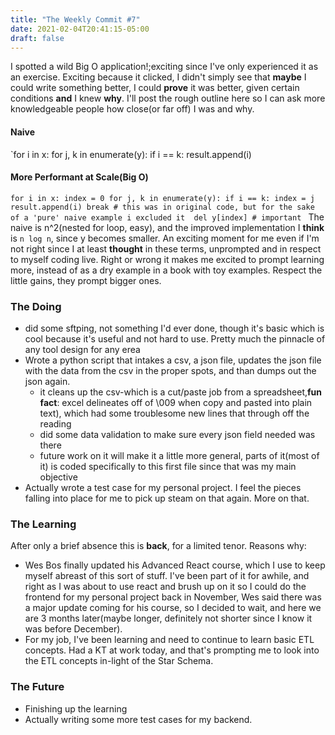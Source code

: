 ```yaml
---
title: "The Weekly Commit #7"
date: 2021-02-04T20:41:15-05:00
draft: false
---
```

I spotted a wild Big O application!;exciting since I've only experienced it as an exercise. Exciting because it clicked, I didn't simply see that __maybe__ I could write something better, I could **prove** it was better, given certain conditions **and** I knew __why__. 
I'll post the rough outline here so I can ask more knowledgeable people how close(or far off) I was and why. 
#### Naive
`for i in x:
	for j, k in enumerate(y):
		if i == k:
			result.append(i)
#### __More__ Performant at Scale(Big O)
`for i in x:
	index = 0
	for j, k in enumerate(y):
		if i == k:
			index = j
			result.append(i)
			break # this was in original code, but for the sake of a 'pure' naive example i excluded it 
	del y[index] # important
`
The naive is n^2(nested for loop, easy), and the improved implementation I __think__ is `n log n`, since y becomes smaller.
An exciting moment for me even if I'm not right since I at least __thought__ in these terms, unprompted and in respect to myself coding live. Right or wrong it makes me excited to prompt learning more, instead of as a dry example in a book with toy examples.
Respect the little gains, they prompt bigger ones.
### The Doing
* did some sftping, not something I'd ever done, though it's basic which is cool because it's useful and not hard to use. Pretty much the pinnacle of any tool design for any erea
* Wrote a python script that intakes a csv, a json file, updates the json file with the data from the csv in the proper spots, and than dumps out the json again.
	* it cleans up the csv-which is a cut/paste job from a spreadsheet,**fun fact**: excel delineates off of \009 when copy and pasted into plain text), which had some troublesome new lines that through off the reading
	* did some data validation to make sure every json field needed was there
	* future work on it will make it a little more general, parts of it(most of it) is coded specifically to this first file since that was my main objective
* Actually wrote a test case for my personal project. I feel the pieces falling into place for me to pick up steam on that again. More on that.
### The Learning
After only a brief absence this is **back**, for a limited tenor. Reasons why:
* Wes Bos finally updated his Advanced React course, which I use to keep myself abreast of this sort of stuff. I've been part of it for awhile, and right as I was about to use react and brush up on it so I could do the frontend for my personal project back in November, Wes said there was a major update coming for his course, so I decided to wait, and here we are 3 months later(maybe longer, definitely not shorter since I know it was before December). 
* For my job, I've been learning and need to continue to learn basic ETL concepts. Had a KT at work today, and that's prompting me to look into the ETL concepts in-light of the Star Schema.

### The Future
* Finishing up the learning
* Actually writing some more test cases for my backend.
